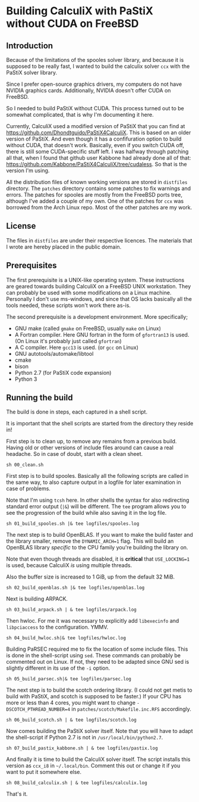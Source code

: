 # Building CalculiX with PaStiX without CUDA on FreeBSD

## Introduction

Because of the limitations of the spooles solver library, and because it is
supposed to be really fast, I wanted to build the calculix solver `ccx` with
the PaStiX solver library.

Since I prefer open-source graphics drivers, my computers do not have NVIDIA
graphics cards.
Additionally, NVIDIA doesn't offer CUDA on FreeBSD.

So I needed to build PaStiX without CUDA.
This process turned out to be somewhat complicated, that is why I'm
documenting it here.

Currently, CalculiX used a modified version of PaStiX that you can find at
https://github.com/Dhondtguido/PaStiX4CalculiX.
This is based on an older version of PaStiX. And even though it has
a confifuration option to build without CUDA, that doesn't work.
Basically, even if you switch CUDA off, there is still some CUDA-specific
stuff left.
I was halfway through patching all that, when I found that github user Kabbone
had already done all of that:
https://github.com/Kabbone/PaStiX4CalculiX/tree/cudaless.
So that is the version I'm using.

All the distribution files of known working versions are stored in
`distfiles` directory.
The `patches` directory contains some patches to fix warnings and errors.
The patches for spooles are mostly from the FreeBSD ports tree, although I've
added a couple of my own.
One of the patches for `ccx` was borrowed from the Arch Linux repo.
Most of the other patches are my work.

## License

The files in `distfiles` are under their respective licences.
The materials that I wrote are hereby placed in the public domain.

## Prerequisites

The first prerequisite is a UNIX-like operating system.
These instructions are geared towards building CalculiX on a FreeBSD UNIX
workstation.
They can probably be used with some modifications on a Linux machine.
Personally I don't use ms-windows, and since that OS lacks basically all the
tools needed, these scripts won't work there as-is.

The second prerequisite is a development environment.
More specifically;

* GNU make (called `gmake` on FreeBSD, usually `make` on Linux)
* A Fortran compiler. Here GNU fortran in the form of `gfortran13` is used.
  (On Linux it's probably just called `gfortran`)
* A C compiler. Here `gcc13` is used. (or `gcc` on Linux)
* GNU autotools/automake/libtool
* cmake
* bison
* Python 2.7 (for PaStiX code expansion)
* Python 3


## Running the build

The build is done in steps, each captured in a shell script.

It is important that the shell scripts are started from the directory they
reside in!

First step is to clean up, to remove any remains from a previous build.
Having old or other versions of include files around can cause a real
headache.
So in case of doubt, start with a clean sheet.

```
sh 00_clean.sh
```

First step is to build spooles. Basically all the following scripts are called
in the same way, to also capture output in a logfile for later examination in
case of problems.

Note that I'm using `tcsh` here. In other shells the syntax for also
redirecting standard error output (`|&`) will be different.
The `tee` program allows you to see the progression of the build while also
saving it in the log file.

```
sh 01_build_spooles.sh |& tee logfiles/spooles.log
```

The next step is to build OpenBLAS.
If you want to make the build faster and the library smaller, remove the
`DYNAMIC_ARCH=1` flag.
This will build an OpenBLAS library *specific* to the CPU family you're building
the library on.

Note that even though threads are disabled, it is **critical** that
`USE_LOCKING=1` is used, because CalculiX *is* using multiple threads.

Also the buffer size is increased to 1 GiB, up from the default 32 MiB.

```
sh 02_build_openblas.sh |& tee logfiles/openblas.log
```

Next is building ARPACK.

```
sh 03_build_arpack.sh | & tee logfiles/arpack.log
```

Then hwloc.
For me it was necessary to explicitly add `libexecinfo` and `libpciaccess` to
the configuration. YMMV.

```
sh 04_build_hwloc.sh|& tee logfiles/hwloc.log
```

Building PaRSEC required me to fix the location of some include files.
This is done in the shell-script using `sed`.
These commands can probably be commented out on Linux.
If not, they need to be adapted since GNU sed is slightly different in its use
of the `-i` option.

```
sh 05_build_parsec.sh|& tee logfiles/parsec.log
```

The next step is to build the scotch ordering library.
(I could not get metis to build with PaStiX, and scotch is supposed to be
faster.)
If your CPU has more or less than 4 cores, you might want to change
`-DSCOTCH_PTHREAD_NUMBER=4` in `patches/scotch/Makefile.inc.RFS` accordingly.

```
sh 06_build_scotch.sh | & tee logfiles/scotch.log
```

Now comes building the PaStiX solver itself.
Note that you will have to adapt the shell-script if Python 2.7 is not in
`/usr/local/bin/python2.7`.

```
sh 07_build_pastix_kabbone.sh | & tee logfiles/pastix.log
```

And finally it is time to build the CalculiX solver itself.
The script installs this version as `ccx_i8` in `~/.local/bin`.
Comment this out or change it if you want to put it somewhere else.

```
sh 08_build_calculix.sh | & tee logfiles/calculix.log
```

That's it.
